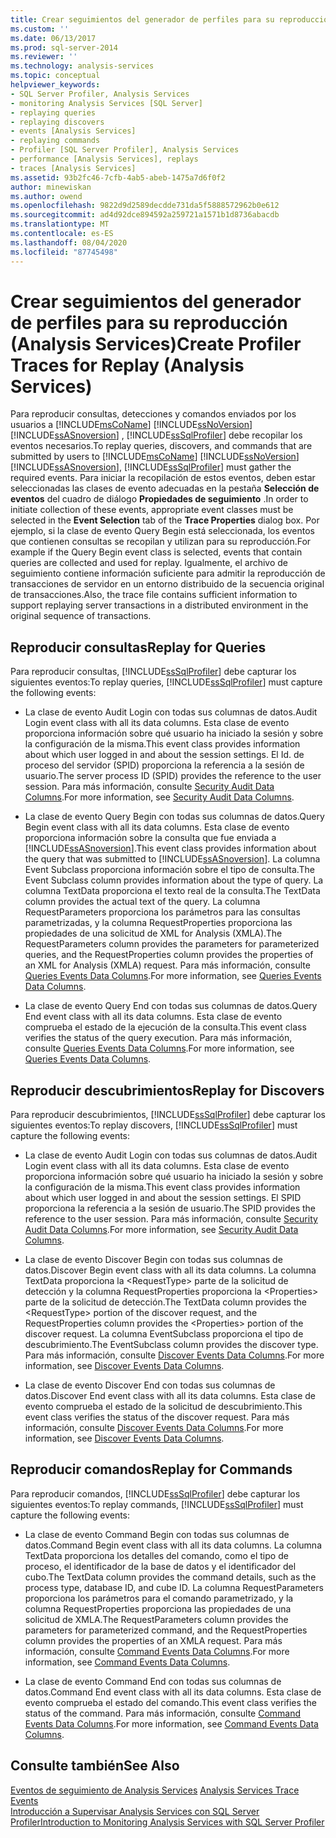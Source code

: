 ```yaml
---
title: Crear seguimientos del generador de perfiles para su reproducción (Analysis Services) | Microsoft Docs
ms.custom: ''
ms.date: 06/13/2017
ms.prod: sql-server-2014
ms.reviewer: ''
ms.technology: analysis-services
ms.topic: conceptual
helpviewer_keywords:
- SQL Server Profiler, Analysis Services
- monitoring Analysis Services [SQL Server]
- replaying queries
- replaying discovers
- events [Analysis Services]
- replaying commands
- Profiler [SQL Server Profiler], Analysis Services
- performance [Analysis Services], replays
- traces [Analysis Services]
ms.assetid: 93b2fc46-7cfb-4ab5-abeb-1475a7d6f0f2
author: minewiskan
ms.author: owend
ms.openlocfilehash: 9822d9d2589decdde731da5f5888572962b0e612
ms.sourcegitcommit: ad4d92dce894592a259721a1571b1d8736abacdb
ms.translationtype: MT
ms.contentlocale: es-ES
ms.lasthandoff: 08/04/2020
ms.locfileid: "87745498"
---
```

# <a name="create-profiler-traces-for-replay-analysis-services"></a><span data-ttu-id="6ed7c-102">Crear seguimientos del generador de perfiles para su reproducción (Analysis Services)</span><span class="sxs-lookup"><span data-stu-id="6ed7c-102">Create Profiler Traces for Replay (Analysis Services)</span></span>
  <span data-ttu-id="6ed7c-103">Para reproducir consultas, detecciones y comandos enviados por los usuarios a [!INCLUDE[msCoName](../../includes/msconame-md.md)] [!INCLUDE[ssNoVersion](../../includes/ssnoversion-md.md)] [!INCLUDE[ssASnoversion](../../includes/ssasnoversion-md.md)] , [!INCLUDE[ssSqlProfiler](../../includes/sssqlprofiler-md.md)] debe recopilar los eventos necesarios.</span><span class="sxs-lookup"><span data-stu-id="6ed7c-103">To replay queries, discovers, and commands that are submitted by users to [!INCLUDE[msCoName](../../includes/msconame-md.md)] [!INCLUDE[ssNoVersion](../../includes/ssnoversion-md.md)] [!INCLUDE[ssASnoversion](../../includes/ssasnoversion-md.md)], [!INCLUDE[ssSqlProfiler](../../includes/sssqlprofiler-md.md)] must gather the required events.</span></span> <span data-ttu-id="6ed7c-104">Para iniciar la recopilación de estos eventos, deben estar seleccionadas las clases de evento adecuadas en la pestaña **Selección de eventos** del cuadro de diálogo **Propiedades de seguimiento** .</span><span class="sxs-lookup"><span data-stu-id="6ed7c-104">In order to initiate collection of these events, appropriate event classes must be selected in the **Event Selection** tab of the **Trace Properties** dialog box.</span></span> <span data-ttu-id="6ed7c-105">Por ejemplo, si la clase de evento Query Begin está seleccionada, los eventos que contienen consultas se recopilan y utilizan para su reproducción.</span><span class="sxs-lookup"><span data-stu-id="6ed7c-105">For example if the Query Begin event class is selected, events that contain queries are collected and used for replay.</span></span> <span data-ttu-id="6ed7c-106">Igualmente, el archivo de seguimiento contiene información suficiente para admitir la reproducción de transacciones de servidor en un entorno distribuido de la secuencia original de transacciones.</span><span class="sxs-lookup"><span data-stu-id="6ed7c-106">Also, the trace file contains sufficient information to support replaying server transactions in a distributed environment in the original sequence of transactions.</span></span>  
  
## <a name="replay-for-queries"></a><span data-ttu-id="6ed7c-107">Reproducir consultas</span><span class="sxs-lookup"><span data-stu-id="6ed7c-107">Replay for Queries</span></span>  
 <span data-ttu-id="6ed7c-108">Para reproducir consultas, [!INCLUDE[ssSqlProfiler](../../includes/sssqlprofiler-md.md)] debe capturar los siguientes eventos:</span><span class="sxs-lookup"><span data-stu-id="6ed7c-108">To replay queries, [!INCLUDE[ssSqlProfiler](../../includes/sssqlprofiler-md.md)] must capture the following events:</span></span>  
  
-   <span data-ttu-id="6ed7c-109">La clase de evento Audit Login con todas sus columnas de datos.</span><span class="sxs-lookup"><span data-stu-id="6ed7c-109">Audit Login event class with all its data columns.</span></span> <span data-ttu-id="6ed7c-110">Esta clase de evento proporciona información sobre qué usuario ha iniciado la sesión y sobre la configuración de la misma.</span><span class="sxs-lookup"><span data-stu-id="6ed7c-110">This event class provides information about which user logged in and about the session settings.</span></span> <span data-ttu-id="6ed7c-111">El Id. de proceso del servidor (SPID) proporciona la referencia a la sesión de usuario.</span><span class="sxs-lookup"><span data-stu-id="6ed7c-111">The server process ID (SPID) provides the reference to the user session.</span></span> <span data-ttu-id="6ed7c-112">Para más información, consulte [Security Audit Data Columns](https://docs.microsoft.com/bi-reference/trace-events/security-audit-data-columns).</span><span class="sxs-lookup"><span data-stu-id="6ed7c-112">For more information, see [Security Audit Data Columns](https://docs.microsoft.com/bi-reference/trace-events/security-audit-data-columns).</span></span>  
  
-   <span data-ttu-id="6ed7c-113">La clase de evento Query Begin con todas sus columnas de datos.</span><span class="sxs-lookup"><span data-stu-id="6ed7c-113">Query Begin event class with all its data columns.</span></span> <span data-ttu-id="6ed7c-114">Esta clase de evento proporciona información sobre la consulta que fue enviada a [!INCLUDE[ssASnoversion](../../includes/ssasnoversion-md.md)].</span><span class="sxs-lookup"><span data-stu-id="6ed7c-114">This event class provides information about the query that was submitted to [!INCLUDE[ssASnoversion](../../includes/ssasnoversion-md.md)].</span></span> <span data-ttu-id="6ed7c-115">La columna Event Subclass proporciona información sobre el tipo de consulta.</span><span class="sxs-lookup"><span data-stu-id="6ed7c-115">The Event Subclass column provides information about the type of query.</span></span> <span data-ttu-id="6ed7c-116">La columna TextData proporciona el texto real de la consulta.</span><span class="sxs-lookup"><span data-stu-id="6ed7c-116">The TextData column provides the actual text of the query.</span></span> <span data-ttu-id="6ed7c-117">La columna RequestParameters proporciona los parámetros para las consultas parametrizadas, y la columna RequestProperties proporciona las propiedades de una solicitud de XML for Analysis (XMLA).</span><span class="sxs-lookup"><span data-stu-id="6ed7c-117">The RequestParameters column provides the parameters for parameterized queries, and the RequestProperties column provides the properties of an XML for Analysis (XMLA) request.</span></span> <span data-ttu-id="6ed7c-118">Para más información, consulte [Queries Events Data Columns](https://docs.microsoft.com/bi-reference/trace-events/queries-events-data-columns).</span><span class="sxs-lookup"><span data-stu-id="6ed7c-118">For more information, see [Queries Events Data Columns](https://docs.microsoft.com/bi-reference/trace-events/queries-events-data-columns).</span></span>  
  
-   <span data-ttu-id="6ed7c-119">La clase de evento Query End con todas sus columnas de datos.</span><span class="sxs-lookup"><span data-stu-id="6ed7c-119">Query End event class with all its data columns.</span></span> <span data-ttu-id="6ed7c-120">Esta clase de evento comprueba el estado de la ejecución de la consulta.</span><span class="sxs-lookup"><span data-stu-id="6ed7c-120">This event class verifies the status of the query execution.</span></span> <span data-ttu-id="6ed7c-121">Para más información, consulte [Queries Events Data Columns](https://docs.microsoft.com/bi-reference/trace-events/queries-events-data-columns).</span><span class="sxs-lookup"><span data-stu-id="6ed7c-121">For more information, see [Queries Events Data Columns](https://docs.microsoft.com/bi-reference/trace-events/queries-events-data-columns).</span></span>  
  
## <a name="replay-for-discovers"></a><span data-ttu-id="6ed7c-122">Reproducir descubrimientos</span><span class="sxs-lookup"><span data-stu-id="6ed7c-122">Replay for Discovers</span></span>  
 <span data-ttu-id="6ed7c-123">Para reproducir descubrimientos, [!INCLUDE[ssSqlProfiler](../../includes/sssqlprofiler-md.md)] debe capturar los siguientes eventos:</span><span class="sxs-lookup"><span data-stu-id="6ed7c-123">To replay discovers, [!INCLUDE[ssSqlProfiler](../../includes/sssqlprofiler-md.md)] must capture the following events:</span></span>  
  
-   <span data-ttu-id="6ed7c-124">La clase de evento Audit Login con todas sus columnas de datos.</span><span class="sxs-lookup"><span data-stu-id="6ed7c-124">Audit Login event class with all its data columns.</span></span> <span data-ttu-id="6ed7c-125">Esta clase de evento proporciona información sobre qué usuario ha iniciado la sesión y sobre la configuración de la misma.</span><span class="sxs-lookup"><span data-stu-id="6ed7c-125">This event class provides information about which user logged in and about the session settings.</span></span> <span data-ttu-id="6ed7c-126">El SPID proporciona la referencia a la sesión de usuario.</span><span class="sxs-lookup"><span data-stu-id="6ed7c-126">The SPID provides the reference to the user session.</span></span> <span data-ttu-id="6ed7c-127">Para más información, consulte [Security Audit Data Columns](https://docs.microsoft.com/bi-reference/trace-events/security-audit-data-columns).</span><span class="sxs-lookup"><span data-stu-id="6ed7c-127">For more information, see [Security Audit Data Columns](https://docs.microsoft.com/bi-reference/trace-events/security-audit-data-columns).</span></span>  
  
-   <span data-ttu-id="6ed7c-128">La clase de evento Discover Begin con todas sus columnas de datos.</span><span class="sxs-lookup"><span data-stu-id="6ed7c-128">Discover Begin event class with all its data columns.</span></span> <span data-ttu-id="6ed7c-129">La columna TextData proporciona la \<RequestType> parte de la solicitud de detección y la columna RequestProperties proporciona la \<Properties> parte de la solicitud de detección.</span><span class="sxs-lookup"><span data-stu-id="6ed7c-129">The TextData column provides the \<RequestType> portion of the discover request, and the RequestProperties column provides the \<Properties> portion of the discover request.</span></span> <span data-ttu-id="6ed7c-130">La columna EventSubclass proporciona el tipo de descubrimiento.</span><span class="sxs-lookup"><span data-stu-id="6ed7c-130">The EventSubclass column provides the discover type.</span></span> <span data-ttu-id="6ed7c-131">Para más información, consulte [Discover Events Data Columns](https://docs.microsoft.com/bi-reference/trace-events/discover-events-data-columns).</span><span class="sxs-lookup"><span data-stu-id="6ed7c-131">For more information, see [Discover Events Data Columns](https://docs.microsoft.com/bi-reference/trace-events/discover-events-data-columns).</span></span>  
  
-   <span data-ttu-id="6ed7c-132">La clase de evento Discover End con todas sus columnas de datos.</span><span class="sxs-lookup"><span data-stu-id="6ed7c-132">Discover End event class with all its data columns.</span></span> <span data-ttu-id="6ed7c-133">Esta clase de evento comprueba el estado de la solicitud de descubrimiento.</span><span class="sxs-lookup"><span data-stu-id="6ed7c-133">This event class verifies the status of the discover request.</span></span> <span data-ttu-id="6ed7c-134">Para más información, consulte [Discover Events Data Columns](https://docs.microsoft.com/bi-reference/trace-events/discover-events-data-columns).</span><span class="sxs-lookup"><span data-stu-id="6ed7c-134">For more information, see [Discover Events Data Columns](https://docs.microsoft.com/bi-reference/trace-events/discover-events-data-columns).</span></span>  
  
## <a name="replay-for-commands"></a><span data-ttu-id="6ed7c-135">Reproducir comandos</span><span class="sxs-lookup"><span data-stu-id="6ed7c-135">Replay for Commands</span></span>  
 <span data-ttu-id="6ed7c-136">Para reproducir comandos, [!INCLUDE[ssSqlProfiler](../../includes/sssqlprofiler-md.md)] debe capturar los siguientes eventos:</span><span class="sxs-lookup"><span data-stu-id="6ed7c-136">To replay commands, [!INCLUDE[ssSqlProfiler](../../includes/sssqlprofiler-md.md)] must capture the following events:</span></span>  
  
-   <span data-ttu-id="6ed7c-137">La clase de evento Command Begin con todas sus columnas de datos.</span><span class="sxs-lookup"><span data-stu-id="6ed7c-137">Command Begin event class with all its data columns.</span></span> <span data-ttu-id="6ed7c-138">La columna TextData proporciona los detalles del comando, como el tipo de proceso, el identificador de la base de datos y el identificador del cubo.</span><span class="sxs-lookup"><span data-stu-id="6ed7c-138">The TextData column provides the command details, such as the process type, database ID, and cube ID.</span></span> <span data-ttu-id="6ed7c-139">La columna RequestParameters proporciona los parámetros para el comando parametrizado, y la columna RequestProperties proporciona las propiedades de una solicitud de XMLA.</span><span class="sxs-lookup"><span data-stu-id="6ed7c-139">The RequestParameters column provides the parameters for parameterized command, and the RequestProperties column provides the properties of an XMLA request.</span></span> <span data-ttu-id="6ed7c-140">Para más información, consulte [Command Events Data Columns](https://docs.microsoft.com/bi-reference/trace-events/command-events-data-columns).</span><span class="sxs-lookup"><span data-stu-id="6ed7c-140">For more information, see [Command Events Data Columns](https://docs.microsoft.com/bi-reference/trace-events/command-events-data-columns).</span></span>  
  
-   <span data-ttu-id="6ed7c-141">La clase de evento Command End con todas sus columnas de datos.</span><span class="sxs-lookup"><span data-stu-id="6ed7c-141">Command End event class with all its data columns.</span></span> <span data-ttu-id="6ed7c-142">Esta clase de evento comprueba el estado del comando.</span><span class="sxs-lookup"><span data-stu-id="6ed7c-142">This event class verifies the status of the command.</span></span> <span data-ttu-id="6ed7c-143">Para más información, consulte [Command Events Data Columns](https://docs.microsoft.com/bi-reference/trace-events/command-events-data-columns).</span><span class="sxs-lookup"><span data-stu-id="6ed7c-143">For more information, see [Command Events Data Columns](https://docs.microsoft.com/bi-reference/trace-events/command-events-data-columns).</span></span>  
  
## <a name="see-also"></a><span data-ttu-id="6ed7c-144">Consulte también</span><span class="sxs-lookup"><span data-stu-id="6ed7c-144">See Also</span></span>  
 <span data-ttu-id="6ed7c-145">[Eventos de seguimiento de Analysis Services](https://docs.microsoft.com/bi-reference/trace-events/analysis-services-trace-events) </span><span class="sxs-lookup"><span data-stu-id="6ed7c-145">[Analysis Services Trace Events](https://docs.microsoft.com/bi-reference/trace-events/analysis-services-trace-events) </span></span>  
 [<span data-ttu-id="6ed7c-146">Introducción a Supervisar Analysis Services con SQL Server Profiler</span><span class="sxs-lookup"><span data-stu-id="6ed7c-146">Introduction to Monitoring Analysis Services with SQL Server Profiler</span></span>](introduction-to-monitoring-analysis-services-with-sql-server-profiler.md)  
  
  
